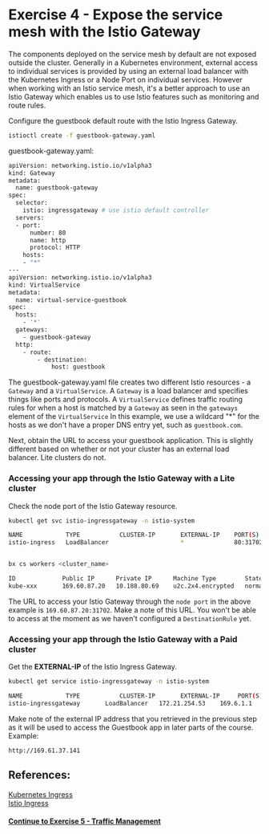 # Exercise 4 - Expose the service mesh with the Istio Gateway

The components deployed on the service mesh by default are not exposed outside the cluster. Generally in a Kubernetes environment, external access to individual services is provided by using an external load balancer with the Kubernetes Ingress or a Node Port on individual services. However when working with an Istio service mesh, it's a better approach to use an Istio Gateway which enables us to use Istio features such as monitoring and route rules.

Configure the guestbook default route with the Istio Ingress Gateway.

```sh
istioctl create -f guestbook-gateway.yaml
```

  guestbook-gateway.yaml:
  ```sh
  apiVersion: networking.istio.io/v1alpha3
  kind: Gateway
  metadata:
    name: guestbook-gateway
  spec:
    selector:
      istio: ingressgateway # use istio default controller
    servers:
    - port:
        number: 80
        name: http
        protocol: HTTP
      hosts:
      - "*"
  ---
  apiVersion: networking.istio.io/v1alpha3
  kind: VirtualService
  metadata:
    name: virtual-service-guestbook
  spec:
    hosts:
      - '*'
    gateways:
      - guestbook-gateway
    http:
      - route:
          - destination:
              host: guestbook
  ```
The guestbook-gateway.yaml file creates two different Istio resources - a `Gateway` and a `VirtualService`. A `Gateway` is a load balancer and specifies things like ports and protocols. A `VirtualService` defines traffic routing rules for when a host is matched by a `Gateway` as seen in the `gateways` element of the `VirtualService` In this example, we use a wildcard "*" for the hosts as we don't have a proper DNS entry yet, such as `guestbook.com`.

Next, obtain the URL to access your guestbook application. This is slightly different based on whether or not your cluster has an external load balancer. Lite clusters do not.

### Accessing your app through the Istio Gateway with a Lite cluster

Check the node port of the Istio Gateway resource.

```sh
kubectl get svc istio-ingressgateway -n istio-system

NAME            TYPE           CLUSTER-IP       EXTERNAL-IP    PORT(S)                      AGE
istio-ingress   LoadBalancer                    *              80:31702/TCP,443:32290/TCP   10d


bx cs workers <cluster_name>

ID             Public IP      Private IP      Machine Type        State    Status   Zone    Version   
kube-xxx       169.60.87.20   10.188.80.69    u2c.2x4.encrypted   normal   Ready    wdc06   1.9.7_1510*   

```

The URL to access your Istio Gateway through the `node port` in the above example is `169.60.87.20:31702`. Make a note of this URL. You won't be able to access at the moment as we haven't configured a `DestinationRule` yet.

### Accessing your app through the Istio Gateway with a Paid cluster

Get the **EXTERNAL-IP** of the Istio Ingress Gateway.

  ```sh
  kubectl get service istio-ingressgateway -n istio-system

  NAME            TYPE           CLUSTER-IP       EXTERNAL-IP     PORT(S)                      AGE
  istio-ingressgateway       LoadBalancer   172.21.254.53    169.6.1.1   80:31380/TCP,443:31390/TCP,31400:31400/TCP                            2d
  ```

Make note of the external IP address that you retrieved in the previous step as it will be used to access the Guestbook app in later parts of the course.
  Example:
  ```
  http://169.61.37.141
  ```

## References:
[Kubernetes Ingress](https://kubernetes.io/docs/concepts/services-networking/ingress/)           
[Istio Ingress](https://istio.io/docs/tasks/traffic-management/ingress.html)

#### [Continue to Exercise 5 - Traffic Management](../exercise-5/README.md)
